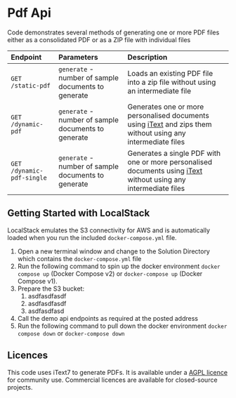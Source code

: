 # Pdf Api

Code demonstrates several methods of generating one or more PDF files either as a consolidated PDF or as a ZIP file with individual files

|Endpoint|Parameters|Description|
|:--|:--|:--|
|`GET /static-pdf`|`generate` - number of sample documents to generate|Loads an existing PDF file into a zip file without using an intermediate file|
|`GET /dynamic-pdf`|`generate` - number of sample documents to generate|Generates one or more personalised documents using [iText](https://api.itextpdf.com/iText7/dotnet/7.2.1/) and zips them without using any intermediate files|
|`GET /dynamic-pdf-single`|`generate` - number of sample documents to generate|Generates a single PDF with one or more personalised documents using [iText](https://api.itextpdf.com/iText7/dotnet/7.2.1/) without using any intermediate files|

## Getting Started with LocalStack

LocalStack emulates the S3 connectivity for AWS and is automatically loaded when you run the included `docker-compose.yml` file.

1. Open a new terminal window and change to the Solution Directory which contains the `docker-compose.yml` file
2. Run the following command to spin up the docker environment `docker compose up` (Docker Compose v2) or `docker-compose up` (Docker Compose v1).
3. Prepare the S3 bucket:
   1. asdfasdfasdf
   2. asdfasdfasdf
   3. asdfasdfasd
4. Call the demo api endpoints as required at the posted address
5. Run the following command to pull down the docker environment `docker compose down` or `docker-compose down`

## Licences

This code uses iText7 to generate PDFs. It is available under a [AGPL licence](https://itextpdf.com/en/how-buy/agpl-license) for community use. Commercial licences are available for closed-source projects.
